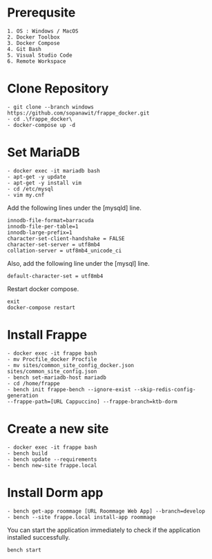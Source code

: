 # Prerequsite
```
1. OS : Windows / MacOS
2. Docker Toolbox
3. Docker Compose
4. Git Bash
5. Visual Studio Code
6. Remote Workspace
```


# Clone Repository
```
- git clone --branch windows https://github.com/sopanawit/frappe_docker.git
- cd .\frappe_docker\
- docker-compose up -d
```


# Set MariaDB
```
- docker exec -it mariadb bash
- apt-get -y update
- apt-get -y install vim
- cd /etc/mysql
- vim my.cnf
```
Add the following lines under the [mysqld] line.
```
innodb-file-format=barracuda
innodb-file-per-table=1
innodb-large-prefix=1
character-set-client-handshake = FALSE
character-set-server = utf8mb4
collation-server = utf8mb4_unicode_ci
```
Also, add the following line under the [mysql] line.
```
default-character-set = utf8mb4
```
Restart docker compose.
```
exit
docker-compose restart
```
 
 
# Install Frappe
```
- docker exec -it frappe bash
- mv Procfile_docker Procfile
- mv sites/common_site_config_docker.json sites/common_site_config.json
- bench set-mariadb-host mariadb
- cd /home/frappe
- bench init frappe-bench --ignore-exist --skip-redis-config-generation 
--frappe-path=[URL Cappuccino] --frappe-branch=ktb-dorm
```



# Create a new site
```
- docker exec -it frappe bash
- bench build
- bench update --requirements
- bench new-site frappe.local
```


# Install Dorm app
```
- bench get-app roommage [URL Roommage Web App] --branch=develop
- bench --site frappe.local install-app roommage
```
You can start the application immediately to check if the application installed successfully.
```
bench start
```
